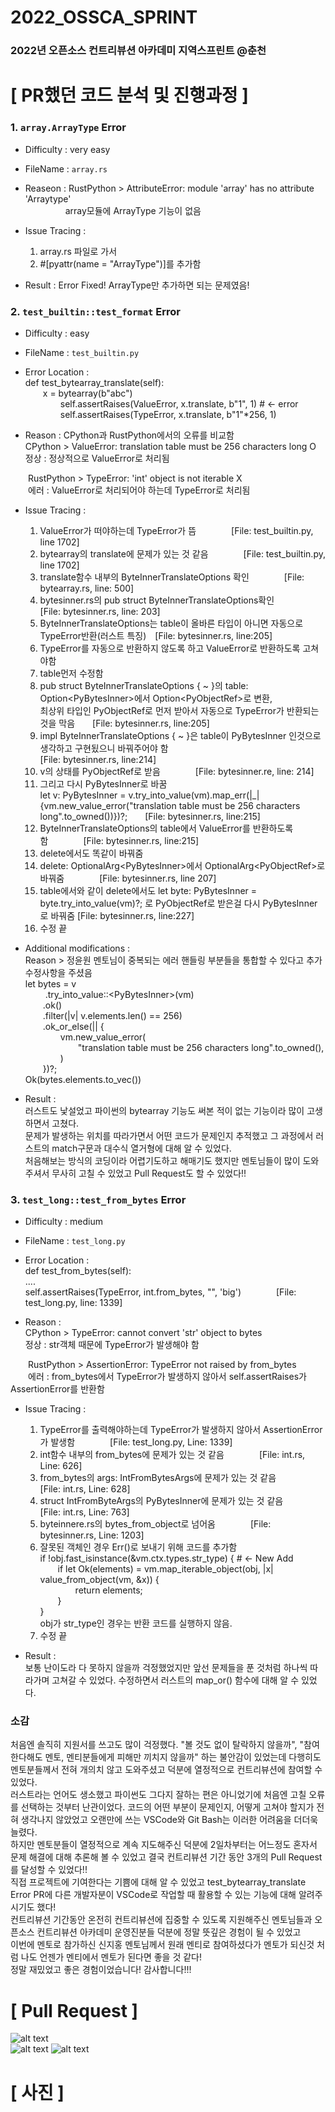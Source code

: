 # 2022_OSSCA_SPRINT
### 2022년 오픈소스 컨트리뷰션 아카데미 지역스프린트 @춘천

# [ PR했던 코드 분석 및 진행과정 ]
### 1. `array.ArrayType` Error
- Difficulty : very easy

- FileName : `array.rs` 

- Reaseon : RustPython \> AttributeError: module 'array' has no attribute 'Arraytype'  
        &nbsp;&nbsp;array모듈에 ArrayType 기능이 없음
            
- Issue Tracing :
  1. array.rs 파일로 가서
  2. #[pyattr(name = "ArrayType")]를 추가함

- Result : Error Fixed! ArrayType만 추가하면 되는 문제였음!

### 2. `test_builtin::test_format` Error
- Difficulty : easy

- FileName : `test_builtin.py`

- Error Location :  
def test_bytearray_translate(self):  
        x = bytearray(b"abc")  
         self.assertRaises(ValueError, x.translate, b"1", 1) # <- error  
         self.assertRaises(TypeError, x.translate, b"1"*256, 1)  
        
- Reason : CPython과 RustPython에서의 오류를 비교함  
CPython \> ValueError: translation table must be 256 characters long O  
정상 : 정상적으로 ValueError로 처리됨  

  RustPython \> TypeError: 'int' object is not iterable X   
  에러 : ValueError로 처리되어야 하는데 TypeError로 처리됨

- Issue Tracing :
  1. ValueError가 떠야하는데 TypeError가 뜸    [File: test_builtin.py, line 1702]
  2. bytearray의 translate에 문제가 있는 것 같음    [File: test_builtin.py, line 1702]
  3. translate함수 내부의 ByteInnerTranslateOptions 확인    [File: bytearray.rs, line: 500]
  4. bytesinner.rs의 pub struct ByteInnerTranslateOptions확인    [File: bytesinner.rs, line: 203]
  5. ByteInnerTranslateOptions는 table이 올바른 타입이 아니면 자동으로 TypeError반환(러스트 특징) [File: bytesinner.rs, line:205]
  6. TypeError를 자동으로 반환하지 않도록 하고 ValueError로 반환하도록 고쳐야함 
  7. table먼저 수정함
  8. pub struct ByteInnerTranslateOptions { ~ }의 table: Option\<PyBytesInner\>에서 Option\<PyObjectRef\>로 변환,  
     최상위 타입인 PyObjectRef로 먼저 받아서 자동으로 TypeError가 반환되는 것을 막음  [File: bytesinner.rs, line:205]
  9. impl ByteInnerTranslateOptions { ~ }은 table이 PyBytesInner 인것으로 생각하고 구현됬으니 바꿔주어야 함  
     [File: bytesinner.rs, line:214]
  10. v의 상태를 PyObjectRef로 받음    [File: bytesinner.re, line: 214]
  11. 그리고 다시 PyBytesInner로 바꿈  
      let v: PyBytesInner = v.try_into_value(vm).map_err(|_| {vm.new_value_error("translation table must be 256 characters long".to_owned())})?;  [File: bytesinner.rs, line:215]
  12. ByteInnerTranslateOptions의 table에서 ValueError를 반환하도록함    [File: bytesinner.rs, line:215]
  13. delete에서도 똑같이 바꿔줌
  14. delete: OptionalArg\<PyBytesInner\>에서 OptionalArg\<PyObjectRef\>로 바꿔줌    [File: bytesinner.rs, line 207]
  15. table에서와 같이 delete에서도 let byte: PyBytesInner = byte.try_into_value(vm)?; 로 PyObjectRef로 받은걸 다시 PyBytesInner로 바꿔줌 [File: bytesinner.rs, line:227]
  16. 수정 끝
  
- Additional modifications :  
  Reason \> 정윤원 멘토님이 중복되는 에러 핸들링 부분들을 통합할 수 있다고 추가 수정사항을 주셨음  
  let bytes = v  
                    .try_into_value::\<PyBytesInner\>(vm)  
                    .ok()  
                    .filter(|v| v.elements.len() == 256)  
                    .ok_or_else(|| {  
                        vm.new_value_error(  
                            "translation table must be 256 characters long".to_owned(),  
                        )  
                    })?;  
                Ok(bytes.elements.to_vec())  
- Result :  
           러스트도 낯설었고 파이썬의 bytearray 기능도 써본 적이 없는 기능이라 많이 고생하면서 고쳤다.  
           문제가 발생하는 위치를 따라가면서 어떤 코드가 문제인지 추적했고 그 과정에서 러스트의 match구문과 대수식 열거형에 대해 알 수 있었다.  
           처음해보는 방식의 코딩이라 어렵기도하고 해매기도 했지만 멘토님들이 많이 도와주셔서 무사히 고칠 수 있었고 Pull Request도 할 수 있었다!!

### 3. `test_long::test_from_bytes` Error 
- Difficulty : medium
 
- FileName : `test_long.py`
  
- Error Location :  
def test_from_bytes(self):  
....  
self.assertRaises(TypeError, int.from_bytes, "", 'big')    [File: test_long.py, line: 1339]
  
- Reason :  
CPython \> TypeError: cannot convert 'str' object to bytes  
정상 : str객체 때문에 TypeError가 발생해야 함  

  RustPython \> AssertionError: TypeError not raised by from_bytes  
  에러 : from_bytes에서 TypeError가 발생하지 않아서 self.assertRaises가 AssertionError를 반환함  
  
- Issue Tracing : 
  1. TypeError를 출력해야하는데 TypeError가 발생하지 않아서 AssertionError가 발생함    [File: test_long.py, Line: 1339]
  2. int함수 내부의 from_bytes에 문제가 있는 것 같음    [File: int.rs, Line: 626]
  3. from_bytes의 args: IntFromBytesArgs에 문제가 있는 것 같음    [File: int.rs, Line: 628]
  4. struct IntFromByteArgs의 PyBytesInner에 문제가 있는 것 같음    [File: int.rs, Line: 763] 
  5. byteinnere.rs의 bytes_from_object로 넘어옴    [File: bytesinner.rs, Line: 1203]
  6. 잘못된 객체인 경우 Err()로 보내기 위해 코드를 추가함  
     if !obj.fast_isinstance(&vm.ctx.types.str_type) { # <- New Add  
           if let Ok(elements) = vm.map_iterable_object(obj, |x| value_from_object(vm, &x)) {  
               return elements;  
           }  
     }  
     obj가 str_type인 경우는 반환 코드를 실행하지 않음.                                                       
  7. 수정 끝

- Result :  
           보통 난이도라 다 못하지 않을까 걱정했었지만 앞선 문제들을 푼 것처럼 하나씩 따라가며 고쳐갈 수 있었다. 수정하면서 러스트의 map_or() 함수에
           대해 알 수 있었다.      

### 소감
처음엔 솔직히 지원서를 쓰고도 많이 걱정했다. \"볼 것도 없이 탈락하지 않을까\", \"참여한다해도 멘토, 멘티분들에게 피해만 끼치지 않을까\" 하는 불안감이 있었는데 
다행히도 멘토분들께서 전혀 개의치 않고 도와주셨고 덕분에 열정적으로 컨트리뷰션에 참여할 수 있었다.  
러스트라는 언어도 생소했고 파이썬도 그다지 잘하는 편은 아니었기에 처음엔 고칠 오류를 선택하는 것부터 난관이었다. 코드의 어떤 부분이 문제인지, 어떻게 고쳐야 할지가 전혀 생각나지 않았었고 오랜만에 쓰는 VSCode와 Git Bash는 이러한 어려움을 더더욱 늘렸다.   
하지만 멘토분들이 열정적으로 계속 지도해주신 덕분에 2일차부터는 어느정도 혼자서 문제 해결에 대해 추론해 볼 수 있었고 결국 컨트리뷰션 기간 동안 3개의 Pull Request를 달성할 수 있었다!!  
직접 프로젝트에 기여한다는 기쁨에 대해 알 수 있었고 test_bytearray_translate Error PR에 다른 개발자분이 VSCode로 작업할 때 활용할 수 있는 기능에 대해 알려주시기도 했다!  
컨트리뷰션 기간동안 온전히 컨트리뷰션에 집중할 수 있도록 지원해주신 멘토님들과 오픈소스 컨트리뷰션 아카데미 운영진분들 덕분에 정말 뜻깊은 경험이 될 수 있었고  
이번에 멘토로 참가하신 신지홍 멘토님께서 원래 멘티로 참여하셨다가 멘토가 되신것 처럼 나도 언젠가 멘티에서 멘토가 된다면 좋을 것 같다!  
정말 재밌었고 좋은 경험이었습니다! 감사합니다!!!                                                            
      
# [ Pull Request ]
![alt text](04.PNG)  
![alt text](test_bytearray_translate_PR.PNG)
![alt text](bytes_type_object_PR.PNG)
                                                            
# [ 사진 ]                                                             
